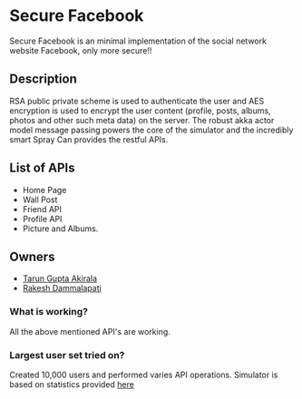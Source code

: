 # Secure Facebook #
Secure Facebook is an minimal implementation of the social network website Facebook, only more secure!!

## Description ##

RSA public private scheme is used to authenticate the user and AES encryption is used to encrypt the user content (profile, posts, albums, photos and other such meta data) on the server. The robust akka actor model message passing powers the core of the simulator and the incredibly smart Spray Can provides the restful APIs.

## List of APIs ##
* Home Page
* Wall Post
* Friend API
* Profile API
* Picture and Albums.

## Owners ##
* [Tarun Gupta Akirala](https://github.com/guptat59) 
* [Rakesh Dammalapati ](https://bitbucket.org/rakeshdrk/)


### What is working?  ###
All the above mentioned API's are working. 

### Largest user set tried on? ###
Created 10,000 users and performed varies API operations. Simulator is based on statistics provided [here](https://zephoria.com/top-15-valuable-facebook-statistics/)

